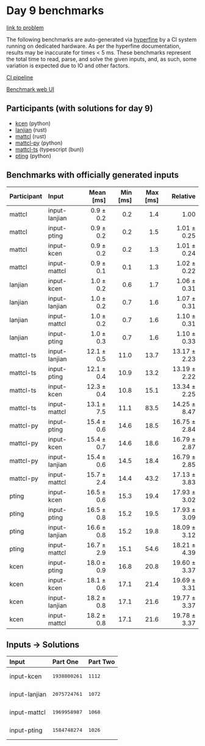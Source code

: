 # Day 9 benchmarks

[link to problem](https://adventofcode.com/2023/day/9)

The following benchmarks are auto-generated via
[hyperfine](https://github.com/sharkdp/hyperfine) by a CI system running on
dedicated hardware. As per the hyperfine documentation, results may be
inaccurate for times < 5 ms. These benchmarks represent the total time to read,
parse, and solve the given inputs, and, as such, some variation is expected due
to IO and other factors.

[CI pipeline](http://ci.papercode.net:8080/teams/main/pipelines/aoc2023)

[Benchmark web UI](https://aoc.ancalagon.black)


## Participants (with solutions for day 9)

- [kcen](https://github.com/kcen/aoc2023) (python)
- [lanjian](https://github.com/lanjian/aoc-2023) (rust)
- [mattcl](https://github.com/mattcl/aoc2023) (rust)
- [mattcl-py](https://github.com/mattcl/aoc2023-py) (python)
- [mattcl-ts](https://github.com/mattcl/aoc2023-js) (typescript (bun))
- [pting](https://github.com/pting/aoc2023) (python)


## Benchmarks with officially generated inputs

| Participant | Input | Mean [ms] | Min [ms] | Max [ms] | Relative |
|:---|:---|---:|---:|---:|---:|
| mattcl | input-lanjian | 0.9 ± 0.2 | 0.2 | 1.4 | 1.00 |
| mattcl | input-pting | 0.9 ± 0.2 | 0.2 | 1.5 | 1.01 ± 0.25 |
| mattcl | input-kcen | 0.9 ± 0.2 | 0.2 | 1.3 | 1.01 ± 0.24 |
| mattcl | input-mattcl | 0.9 ± 0.1 | 0.1 | 1.3 | 1.02 ± 0.22 |
| lanjian | input-kcen | 1.0 ± 0.2 | 0.6 | 1.7 | 1.06 ± 0.31 |
| lanjian | input-lanjian | 1.0 ± 0.2 | 0.7 | 1.6 | 1.07 ± 0.31 |
| lanjian | input-mattcl | 1.0 ± 0.2 | 0.7 | 1.6 | 1.10 ± 0.31 |
| lanjian | input-pting | 1.0 ± 0.3 | 0.7 | 1.6 | 1.10 ± 0.33 |
| mattcl-ts | input-lanjian | 12.1 ± 0.5 | 11.0 | 13.7 | 13.17 ± 2.23 |
| mattcl-ts | input-pting | 12.1 ± 0.4 | 10.9 | 13.2 | 13.19 ± 2.22 |
| mattcl-ts | input-kcen | 12.3 ± 0.4 | 10.8 | 15.1 | 13.34 ± 2.25 |
| mattcl-ts | input-mattcl | 13.1 ± 7.5 | 11.1 | 83.5 | 14.25 ± 8.47 |
| mattcl-py | input-pting | 15.4 ± 0.6 | 14.6 | 18.5 | 16.75 ± 2.84 |
| mattcl-py | input-kcen | 15.4 ± 0.7 | 14.6 | 18.6 | 16.79 ± 2.87 |
| mattcl-py | input-lanjian | 15.4 ± 0.6 | 14.5 | 18.4 | 16.79 ± 2.85 |
| mattcl-py | input-mattcl | 15.7 ± 2.4 | 14.4 | 43.2 | 17.13 ± 3.83 |
| pting | input-kcen | 16.5 ± 0.6 | 15.3 | 19.4 | 17.93 ± 3.02 |
| pting | input-pting | 16.5 ± 0.8 | 15.2 | 19.5 | 17.93 ± 3.09 |
| pting | input-lanjian | 16.6 ± 0.8 | 15.2 | 19.8 | 18.09 ± 3.12 |
| pting | input-mattcl | 16.7 ± 2.9 | 15.1 | 54.6 | 18.21 ± 4.39 |
| kcen | input-pting | 18.0 ± 0.9 | 16.8 | 20.8 | 19.60 ± 3.37 |
| kcen | input-kcen | 18.1 ± 0.6 | 17.1 | 21.4 | 19.69 ± 3.31 |
| kcen | input-lanjian | 18.2 ± 0.8 | 17.1 | 21.6 | 19.77 ± 3.37 |
| kcen | input-mattcl | 18.2 ± 0.8 | 17.1 | 21.6 | 19.78 ± 3.37 |


## Inputs -> Solutions

| Input | Part One | Part Two |
|:---|:---|:---|
|input-kcen|<pre>1938800261</pre>|<pre>1112</pre>|
|input-lanjian|<pre>2075724761</pre>|<pre>1072</pre>|
|input-mattcl|<pre>1969958987</pre>|<pre>1068</pre>|
|input-pting|<pre>1584748274</pre>|<pre>1026</pre>|